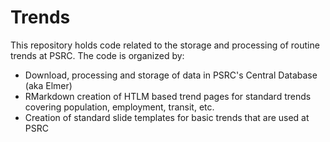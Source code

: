 # Trends
This repository holds code related to the storage and processing of routine trends at PSRC. The code is organized by:

- Download, processing and storage of data in PSRC's Central Database (aka Elmer)
- RMarkdown creation of HTLM based trend pages for standard trends covering population, employment, transit, etc.
- Creation of standard slide templates for basic trends that are used at PSRC
